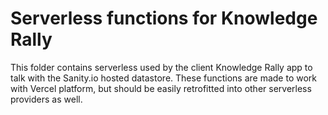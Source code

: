# Serverless functions for Knowledge Rally

This folder contains serverless used by the client Knowledge Rally app to talk with the Sanity.io hosted datastore. These functions are made to work with Vercel platform, but should be easily retrofitted into other serverless providers as well.
